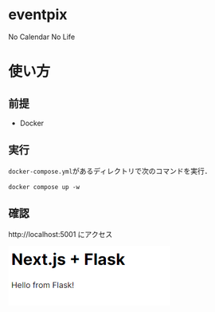 # eventpix

No Calendar No Life

# 使い方

## 前提

* Docker

## 実行

`docker-compose.yml`があるディレクトリで次のコマンドを実行．

```
docker compose up -w
```

## 確認
http://localhost:5001 にアクセス

![サンプル](./sample.png)
